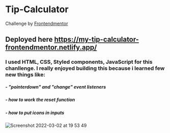 # Tip-Calculator

Challenge by [Frontendmentor](https://www.frontendmentor.io/home) 

## Deployed here https://my-tip-calculator-frontendmentor.netlify.app/

### I used HTML, CSS, Styled components, JavaScript for this chanllenge. I really enjoyed building this because i learned few new things like:
  ##### - "pointerdown" and "change" event listeners
  ##### - how to work the reset function 
  ##### - how to put icons in inputs 
  
  
 ![Screenshot 2022-03-02 at 19 53 49](https://user-images.githubusercontent.com/95942547/156435934-e16aa5e1-3bb0-4e8c-8703-10df78950eb1.png)

